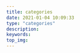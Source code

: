 ```yaml
---
title: categories
date: 2021-01-04 10:09:33
type: "categories"
description:
keywords:
top_img:
---
```

